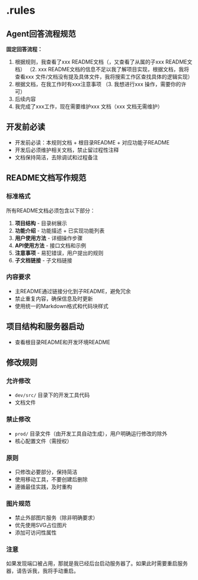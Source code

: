 # .rules

## Agent回答流程规范
**固定回答流程：**
1. 根据规则，我查看了xxx README文档（，又查看了从属的子xxx README文档）
（2. xxx README文档的信息不足以我了解项目实现，根据文档，我将查看xxx 文件/文档没有提及具体文件，我将搜索工作区查找具体的逻辑实现）
2. 根据文档，在我工作时有xxx注意事项
（3. 我想进行xxx 操作，需要你的许可）
3. 后续内容
4. 我完成了xxx工作，现在需要维护xxx 文档（xxx 文档无需维护）

## 开发前必读
- 开发前必读：本规则文档 + 根目录README + 对应功能子README
- 开发后必须维护相关文档，禁止留过程性注释
- 文档保持简洁，去除调试和过程备注

## README文档写作规范

### 标准格式
所有README文档必须包含以下部分：
1. **项目结构** - 目录树展示
2. **功能介绍** - 功能描述 + 已实现功能列表
3. **用户使用方法** - 详细操作步骤
4. **API使用方法** - 接口文档和示例
5. **注意事项** - 易犯错误，用户提出的规则
6. **子文档链接** - 子文档链接

### 内容要求
- 主README通过链接分化到子README，避免冗余
- 禁止重复内容，确保信息及时更新
- 使用统一的Markdown格式和代码块样式

## 项目结构和服务器启动
- 查看根目录README和开发环境README

## 修改规则

### 允许修改
- `dev/src/` 目录下的开发工具代码
- 文档文件

### 禁止修改
- `prod/` 目录文件（由开发工具自动生成），用户明确运行修改的除外
- 核心配置文件（需授权）

### 原则
- 只修改必要部分，保持简洁
- 使用移动工具，不要创建后删除
- 遵循最佳实践，及时重构

### 图片规范
- 禁止外部图片服务（除非明确要求）
- 优先使用SVG占位图片
- 添加可访问性属性

### 注意
如果发现端口被占用，那就是我已经后台启动服务器了。如果此时需要重启服务器，请告诉我，我将手动重启。